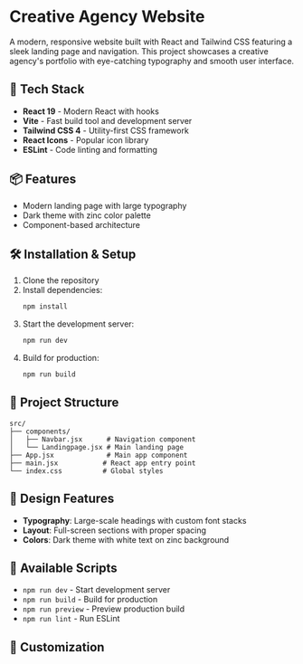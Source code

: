 # Creative Agency Website

A modern, responsive website built with React and Tailwind CSS featuring a sleek landing page and navigation. This project showcases a creative agency's portfolio with eye-catching typography and smooth user interface.

## 🚀 Tech Stack

- **React 19** - Modern React with hooks
- **Vite** - Fast build tool and development server
- **Tailwind CSS 4** - Utility-first CSS framework
- **React Icons** - Popular icon library
- **ESLint** - Code linting and formatting

## 📦 Features

- Modern landing page with large typography
- Dark theme with zinc color palette
- Component-based architecture

## 🛠️ Installation & Setup

1. Clone the repository
2. Install dependencies:
   ```bash
   npm install
   ```
3. Start the development server:
   ```bash
   npm run dev
   ```
4. Build for production:
   ```bash
   npm run build
   ```

## 📁 Project Structure

```
src/
├── components/
│   ├── Navbar.jsx      # Navigation component
│   └── Landingpage.jsx # Main landing page
├── App.jsx             # Main app component
├── main.jsx           # React app entry point
└── index.css          # Global styles
```

## 🎨 Design Features

- **Typography**: Large-scale headings with custom font stacks
- **Layout**: Full-screen sections with proper spacing
- **Colors**: Dark theme with white text on zinc background

## 📝 Available Scripts

- `npm run dev` - Start development server
- `npm run build` - Build for production
- `npm run preview` - Preview production build
- `npm run lint` - Run ESLint

## 🔧 Customization

